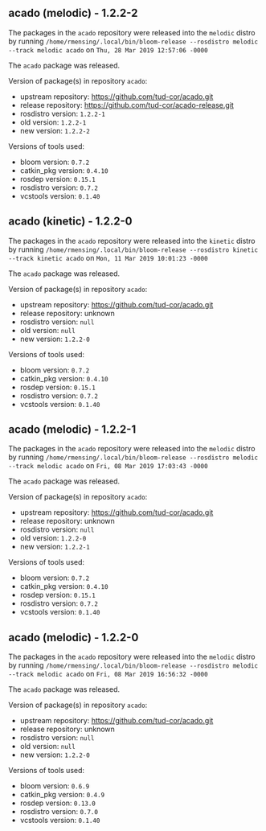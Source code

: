 ## acado (melodic) - 1.2.2-2

The packages in the `acado` repository were released into the `melodic` distro by running `/home/rmensing/.local/bin/bloom-release --rosdistro melodic --track melodic acado` on `Thu, 28 Mar 2019 12:57:06 -0000`

The `acado` package was released.

Version of package(s) in repository `acado`:

- upstream repository: https://github.com/tud-cor/acado.git
- release repository: https://github.com/tud-cor/acado-release.git
- rosdistro version: `1.2.2-1`
- old version: `1.2.2-1`
- new version: `1.2.2-2`

Versions of tools used:

- bloom version: `0.7.2`
- catkin_pkg version: `0.4.10`
- rosdep version: `0.15.1`
- rosdistro version: `0.7.2`
- vcstools version: `0.1.40`


## acado (kinetic) - 1.2.2-0

The packages in the `acado` repository were released into the `kinetic` distro by running `/home/rmensing/.local/bin/bloom-release --rosdistro kinetic --track kinetic acado` on `Mon, 11 Mar 2019 10:01:23 -0000`

The `acado` package was released.

Version of package(s) in repository `acado`:

- upstream repository: https://github.com/tud-cor/acado.git
- release repository: unknown
- rosdistro version: `null`
- old version: `null`
- new version: `1.2.2-0`

Versions of tools used:

- bloom version: `0.7.2`
- catkin_pkg version: `0.4.10`
- rosdep version: `0.15.1`
- rosdistro version: `0.7.2`
- vcstools version: `0.1.40`


## acado (melodic) - 1.2.2-1

The packages in the `acado` repository were released into the `melodic` distro by running `/home/rmensing/.local/bin/bloom-release --rosdistro melodic --track melodic acado` on `Fri, 08 Mar 2019 17:03:43 -0000`

The `acado` package was released.

Version of package(s) in repository `acado`:

- upstream repository: https://github.com/tud-cor/acado.git
- release repository: unknown
- rosdistro version: `null`
- old version: `1.2.2-0`
- new version: `1.2.2-1`

Versions of tools used:

- bloom version: `0.7.2`
- catkin_pkg version: `0.4.10`
- rosdep version: `0.15.1`
- rosdistro version: `0.7.2`
- vcstools version: `0.1.40`


## acado (melodic) - 1.2.2-0

The packages in the `acado` repository were released into the `melodic` distro by running `/home/rmensing/.local/bin/bloom-release --rosdistro melodic --track melodic acado` on `Fri, 08 Mar 2019 16:56:32 -0000`

The `acado` package was released.

Version of package(s) in repository `acado`:

- upstream repository: https://github.com/tud-cor/acado.git
- release repository: unknown
- rosdistro version: `null`
- old version: `null`
- new version: `1.2.2-0`

Versions of tools used:

- bloom version: `0.6.9`
- catkin_pkg version: `0.4.9`
- rosdep version: `0.13.0`
- rosdistro version: `0.7.0`
- vcstools version: `0.1.40`


